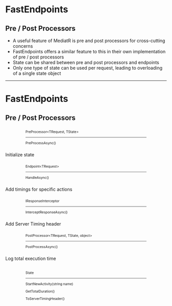 <h1>FastEndpoints</h1>
<h2 class="view-transition-title">Pre / Post Processors</h2>

<ul class="content">
  <li>A useful feature of MediatR is pre and post processors for cross-cutting concerns</li>
  <v-clicks>
    <li>FastEndpoints offers a similar feature to this in their own implementation of pre / post processors</li>
    <li>State can be shared between pre and post processors and endpoints</li>
    <li>Only one type of state can be used per request, leading to overloading of a single state object</li>
  </v-clicks>
</ul>

<!--
Anyone familiar with MediatR has probably used its pre- and post- processors, or pipeline behaviours, at some point.

FastEndpoints has an equivalent offering here [click], which allows us to run code before and after the endpoint handler is executed.

Where FastEndpoints' implementation is lacking however, is not having an easy way to handle both sides of the execution in a middleware-like fashion, such as MediatR offers with their pipeline behaviours.

[click]

We _do_ however have the ability to share state between all stages of the pipeline, although the implementation _is_ a little clunky to hold.

[click]

This is largely due to us needing to lean on an additional state object to share any values between the pre- and post- processors, meaning that while we can achieve the same functionality as a self-contained, start-to-finish MediatR pipeline behaviour, it's not quite as clean.
-->

---

<h1>FastEndpoints</h1>
<h2>Pre / Post Processors</h2>

<v-drag pos="40,175,239,_">
  <div v-click="1" class="box" data-id="pre-processor">
    <div class="p-1">
      <p class="!my-0 font-serif !font-bold">PreProcessor&lt;TRequest, TState&gt;</p>
    </div>
    <hr/>
    <div data-id="handler" class="p-1">
      <p class="!my-0 font-serif">PreProcessAsync()</p>
    </div>
  </div>
</v-drag>

<FancyArrow v-click="1" q1="[data-id=pre-processor]" q2="[data-id=state]" pos1="bottom" pos2="left" color="gray" arc="-0.35" head-size="15" width="1" class="z-100">
  <span class="floating-label !text-xs bg-[#03060B]">Initialize&nbsp;state</span>
</FancyArrow>

<v-drag pos="260,175,239,_">
  <div class="box" data-id="endpoint" v-click="2">
    <div class="p-1">
      <p class="!my-0 font-serif !font-bold">Endpoint&lt;TRequest&gt;</p>
    </div>
    <hr/>
    <div data-id="handler" class="p-1">
      <p class="!my-0 font-serif">HandleAsync()</p>
    </div>
  </div>
</v-drag>

<FancyArrow v-click="2" q1="[data-id=pre-processor]" q2="[data-id=endpoint]" pos1="right" pos2="left" color="pink" head-size="15" width="1" class="z-100" />

<FancyArrow v-click="2" q1="[data-id=endpoint]" q2="[data-id=state]" pos1="bottom" pos2="top-left" color="gray" arc="-0.15" head-size="15" width="1" class="z-100">
  <span class="floating-label !text-xs bg-[#03060B]">Add&nbsp;timings&nbsp;for&nbsp;specific&nbsp;actions</span>
</FancyArrow>

<v-drag pos="480,175,239,_">
  <div class="box" data-id="interceptor" v-click="3">
    <div class="p-1">
      <p class="!my-0 font-serif !font-bold">IResponseInterceptor</p>
    </div>
    <hr/>
    <div data-id="handler" class="p-1">
      <p class="!my-0 font-serif">InterceptResponseAsync()</p>
    </div>
  </div>
</v-drag>

<FancyArrow v-click="3" q1="[data-id=endpoint]" q2="[data-id=interceptor]" pos1="right" pos2="left" color="pink" head-size="15" width="1" class="z-100" />

<FancyArrow v-click="3" q1="[data-id=state]" q2="[data-id=interceptor]" pos1="top-right" pos2="bottom" color="gray" arc="-0.15" head-size="15" width="1" class="z-100">
  <span class="floating-label !text-xs bg-[#03060B]">Add&nbsp;Server&nbsp;Timing&nbsp;header</span>
</FancyArrow>

<v-drag pos="700,175,239,_">
  <div class="box" data-id="post-processor" v-click="4">
    <div class="p-1">
      <p class="!my-0 font-serif !font-bold">PostProcessor&lt;TRequest, TState, object&gt;</p>
    </div>
    <hr/>
    <div data-id="handler" class="p-1">
      <p class="!my-0 font-serif">PostProcessAsync()</p>
    </div>
  </div>
</v-drag>

<FancyArrow v-click="4" q1="[data-id=interceptor]" q2="[data-id=post-processor]" pos1="right" pos2="left" color="pink" head-size="15" width="1" class="z-100" />

<FancyArrow v-click="4" q1="[data-id=state]" q2="[data-id=post-processor]" pos1="right" pos2="bottom" color="gray" arc="-0.35" head-size="15" width="1" class="z-100">
  <span class="floating-label !text-xs bg-[#03060B]">Log&nbsp;total&nbsp;execution&nbsp;time</span>
</FancyArrow>

<v-drag pos="341,360,300,_">
  <div class="box" data-id="state" v-click="1" v-mark.orange.box="5">
    <div class="p-1">
      <p class="!my-0 font-serif !font-bold">State</p>
    </div>
    <hr/>
    <div data-id="handler" class="p-1">
      <p class="!mt-0 font-serif">StartNewActivity(string name)</p>
      <p class="!mt-0 font-serif">GetTotalDuration()</p>
      <p class="!my-0 font-serif">ToServerTimingHeader()</p>
    </div>
  </div>
</v-drag>

<style>
  .box {
    scale: 75%;
  }
</style>

<!--
We'll see an example here however that shows how state can be accessed by various parts of the overall request pipeline, which does encourage separation of concern, as we can leverage the state being accessible across multiple parts of the entire pipeline.

[click]

First, our pre-processor initializes a class that represents our state, to in this case, track execution times.

[click]

Flow progresses to the endpoint, which can access the state object and, for example, attach specific timings to it for individual tasks.

[click]

This example uses a response interceptor, which is another feature of FastEndpoints &mdash; and required in this case &mdash; as post-processors are run _after_ the response has been sent, so if we want to add headers to, or modify the response, it needs to be done here.

[click]

And lastly, our post-processor picks up the same state object and simply logs the total execution time.

The clunkiness here [click] comes if we wanted to use a similar approach to, hypothetically, load user data from an easily injectable pre-processor, as we would have to add that user data as a property to our existing state object due to only being allowed to register one state object overall per request.

Overall however, we do have the ability to easily attach logic to either end of the request pipeline.

This example here is for a specific request, but we can just as easily register global pre- and post- processors as well.
-->
